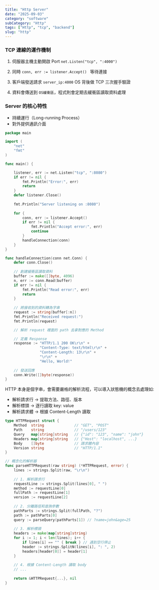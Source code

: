 ```yaml
---
title: "Http Server"
date: "2025-09-03"
category: "software"
subCategory: "Http"
tags: ["Http", "tcp", "backend"]
slug: "http"
---
```


### TCP 連線的運作機制

1. 伺服器主機主動開啟 Port ```net.Listen("tcp", ":4000")```

2. 同時 ```conn, err := listener.Accept() ``` 等待連接

3. 客戶端發送請求 ```server_ip:4000``` OS 背後做 TCP 三次握手驗證

4. 資料會傳送到 ```OS緩衝區```，程式則會定期去緩衝區讀取資料處理

### Server 的核心特性

- 持續運行（Long-running Process）
- 對外提供通訊介面

```go
package main

import (
    "net"
    "fmt"
)

func main() {

    listener, err := net.Listen("tcp", ":8080")
    if err != nil {
        fmt.Println("Error:", err)
        return
    }
    defer listener.Close()
    
    fmt.Println("Server listening on :8080")
    
    for {
        conn, err := listener.Accept()
        if err != nil {
            fmt.Println("Accept error:", err)
            continue
        }
        handleConnection(conn)
    }
}

func handleConnection(conn net.Conn) {
    defer conn.Close()
    
    // 創建緩衝區讀取資料
    buffer := make([]byte, 4096)
    n, err := conn.Read(buffer)
    if err != nil {
        fmt.Println("Read error:", err)
        return
    }
    
    // 將接收到的資料轉為字串
    request := string(buffer[:n])
    fmt.Println("Received request:")
    fmt.Println(request)

	// 解析 request 裡面的 path 去拿對應的 Method 

	// 定義 Response
    response := "HTTP/1.1 200 OK\r\n" +
                "Content-Type: text/html\r\n" +
                "Content-Length: 13\r\n" +
                "\r\n" +
                "Hello, World!"
    
    // 發送回應
    conn.Write([]byte(response))
}
```

HTTP 本身是個字串，會需要嚴格的解析流程，可以導入狀態機的概念去處理如:

- 解析請求行 → 提取方法、路徑、版本
- 解析標頭   → 逐行讀取 key: value
- 解析請求體 → 根據 Content-Length 讀取

```go
type HTTPRequest struct {
    Method  string              // "GET", "POST"
    Path    string              // "/users/123"
    Query   map[string]string   // {"id": "123", "name": "john"}
    Headers map[string]string   // {"Host": "localhost", ...}
    Body    []byte              // 請求體內容
    Version string              // "HTTP/1.1"
}

// 概念化的解析器
func parseHTTPRequest(raw string) (*HTTPRequest, error) {
    lines := strings.Split(raw, "\r\n")
    
    // 1. 解析請求行
    requestLine := strings.Split(lines[0], " ")
    method := requestLine[0]
    fullPath := requestLine[1] 
    version := requestLine[2]
    
    // 2. 分離路徑和查詢參數
    pathParts := strings.Split(fullPath, "?")
    path := pathParts[0]
    query := parseQuery(pathParts[1]) // ?name=john&age=25
    
    // 3. 解析標頭
    headers := make(map[string]string)
    for i := 1; i < len(lines); i++ {
        if lines[i] == "" { break } // 遇到空行停止
        header := strings.SplitN(lines[i], ": ", 2)
        headers[header[0]] = header[1]
    }
    
    // 4. 根據 Content-Length 讀取 body
    // ...
    
    return &HTTPRequest{...}, nil
}
```